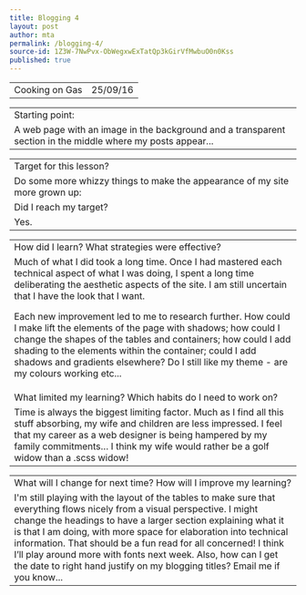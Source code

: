 ```yaml
---
title: Blogging 4
layout: post
author: mta
permalink: /blogging-4/
source-id: 1Z3W-7NwPvx-ObWegxwExTatQp3kGirVfMwbuO0n0Kss
published: true
---
```

<table>
  <tr>
    <td>Cooking on Gas</td>
    <td>25/09/16</td>
  </tr>
</table>


<table>
  <tr>
    <td>Starting point:</td>
  </tr>
  <tr>
    <td>A web page with an image in the background and a transparent section in the middle where my posts appear... </td>
  </tr>
</table>


<table>
  <tr>
    <td>Target for this lesson?</td>
  </tr>
  <tr>
    <td>Do some more whizzy things to make the appearance of my site more grown up:
</td>
  </tr>
  <tr>
    <td>Did I reach my target?</td>
  </tr>
  <tr>
    <td>Yes.</td>
  </tr>
</table>


<table>
  <tr>
    <td>How did I learn? What strategies were effective?</td>
  </tr>
  <tr>
    <td>Much of what I did took a long time.  Once I had mastered each technical aspect of what I was doing, I spent a long time deliberating the aesthetic aspects of the site.  I am still uncertain that I have the look that I want.

Each new improvement led to me to research further.  How could I make lift the elements of the page with shadows; how could I change the shapes of the tables and containers; how could I add shading to the elements within the container; could I add shadows and gradients elsewhere? Do I still like my theme - are my colours working etc...</td>
  </tr>
  <tr>
    <td>What limited my learning? Which habits do I need to work on?</td>
  </tr>
  <tr>
    <td>Time is always the biggest limiting factor.  Much as I find all this stuff absorbing, my wife and children are less impressed.  I feel that my career as a web designer is being hampered by my family commitments… I think my wife would rather be a golf widow than a .scss widow!</td>
  </tr>
</table>


<table>
  <tr>
    <td>What will I change for next time? How will I improve my learning?</td>
  </tr>
  <tr>
    <td>I'm still playing with the layout of the tables to make sure that everything flows nicely from a visual perspective.  I might change the headings to have a larger section explaining what it is that I am doing, with more space for elaboration into technical information.  That should be a fun read for all concerned! I think I’ll play around more with fonts next week.  Also, how can I get the date to right hand justify on my blogging titles?  Email me if you know...</td>
  </tr>
</table>


